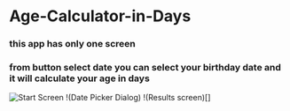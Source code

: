 # Age-Calculator-in-Days
### this app has only one screen 
### from button select date you can select your birthday date and it will calculate your age in days 
![Start Screen](https://imgur.com/a/EYbWbQI)
!(Date Picker Dialog)
!(Results screen)[]
